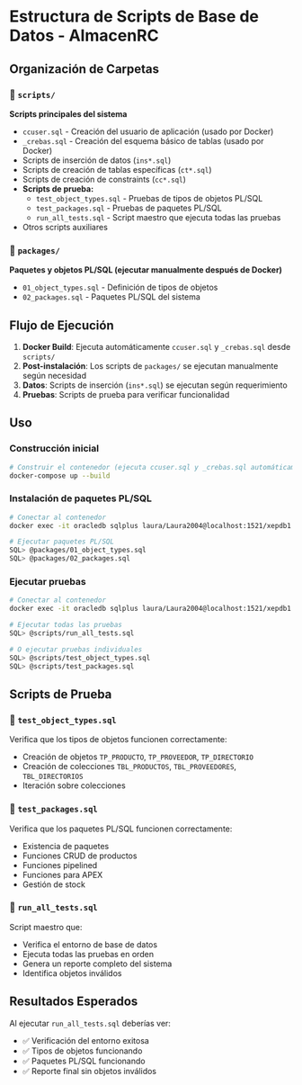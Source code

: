 # Estructura de Scripts de Base de Datos - AlmacenRC

## Organización de Carpetas

### 📁 `scripts/`
**Scripts principales del sistema**
- `ccuser.sql` - Creación del usuario de aplicación (usado por Docker)
- `_crebas.sql` - Creación del esquema básico de tablas (usado por Docker)
- Scripts de inserción de datos (`ins*.sql`)
- Scripts de creación de tablas específicas (`ct*.sql`)
- Scripts de creación de constraints (`cc*.sql`)
- **Scripts de prueba:**
  - `test_object_types.sql` - Pruebas de tipos de objetos PL/SQL
  - `test_packages.sql` - Pruebas de paquetes PL/SQL
  - `run_all_tests.sql` - Script maestro que ejecuta todas las pruebas
- Otros scripts auxiliares

### 📁 `packages/`
**Paquetes y objetos PL/SQL (ejecutar manualmente después de Docker)**
- `01_object_types.sql` - Definición de tipos de objetos
- `02_packages.sql` - Paquetes PL/SQL del sistema

## Flujo de Ejecución

1. **Docker Build**: Ejecuta automáticamente `ccuser.sql` y `_crebas.sql` desde `scripts/`
2. **Post-instalación**: Los scripts de `packages/` se ejecutan manualmente según necesidad
3. **Datos**: Scripts de inserción (`ins*.sql`) se ejecutan según requerimiento
4. **Pruebas**: Scripts de prueba para verificar funcionalidad

## Uso

### Construcción inicial
```bash
# Construir el contenedor (ejecuta ccuser.sql y _crebas.sql automáticamente)
docker-compose up --build
```

### Instalación de paquetes PL/SQL
```bash
# Conectar al contenedor
docker exec -it oracledb sqlplus laura/Laura2004@localhost:1521/xepdb1

# Ejecutar paquetes PL/SQL
SQL> @packages/01_object_types.sql
SQL> @packages/02_packages.sql
```

### Ejecutar pruebas
```bash
# Conectar al contenedor
docker exec -it oracledb sqlplus laura/Laura2004@localhost:1521/xepdb1

# Ejecutar todas las pruebas
SQL> @scripts/run_all_tests.sql

# O ejecutar pruebas individuales
SQL> @scripts/test_object_types.sql
SQL> @scripts/test_packages.sql
```

## Scripts de Prueba

### 🧪 `test_object_types.sql`
Verifica que los tipos de objetos funcionen correctamente:
- Creación de objetos `TP_PRODUCTO`, `TP_PROVEEDOR`, `TP_DIRECTORIO`
- Creación de colecciones `TBL_PRODUCTOS`, `TBL_PROVEEDORES`, `TBL_DIRECTORIOS`
- Iteración sobre colecciones

### 🧪 `test_packages.sql`
Verifica que los paquetes PL/SQL funcionen correctamente:
- Existencia de paquetes
- Funciones CRUD de productos
- Funciones pipelined
- Funciones para APEX
- Gestión de stock

### 🧪 `run_all_tests.sql`
Script maestro que:
- Verifica el entorno de base de datos
- Ejecuta todas las pruebas en orden
- Genera un reporte completo del sistema
- Identifica objetos inválidos

## Resultados Esperados

Al ejecutar `run_all_tests.sql` deberías ver:
- ✅ Verificación del entorno exitosa
- ✅ Tipos de objetos funcionando
- ✅ Paquetes PL/SQL funcionando
- ✅ Reporte final sin objetos inválidos 